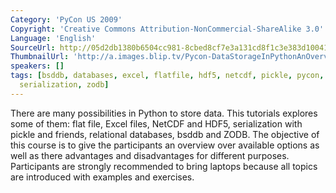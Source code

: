 ```yaml
---
Category: 'PyCon US 2009'
Copyright: 'Creative Commons Attribution-NonCommercial-ShareAlike 3.0'
Language: 'English'
SourceUrl: http://05d2db1380b6504cc981-8cbed8cf7e3a131cd8f1c3e383d10041.r93.cf2.rackcdn.com/pycon-us-2009/189_pycon-2009-data-storage-in-python-an-overview-of-options-part-2-of-3.mp4
ThumbnailUrl: 'http://a.images.blip.tv/Pycon-DataStorageInPythonAnOverviewOfOptionsPart002214-260.jpg'
speakers: []
tags: [bsddb, databases, excel, flatfile, hdf5, netcdf, pickle, pycon, pycon2009,
  serialization, zodb]
---
```

  
There are many possibilities in Python to store data. This tutorials explores
some of them: flat file, Excel files, NetCDF and HDF5, serialization with
pickle and friends, relational databases, bsddb and ZODB. The objective of
this course is to give the participants an overview over available options as
well as there advantages and disadvantages for different purposes.
Participants are strongly recommended to bring laptops because all topics are
introduced with examples and exercises.

